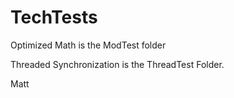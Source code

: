 # TechTests

Optimized Math is the ModTest folder

Threaded Synchronization is the ThreadTest Folder.

Matt
